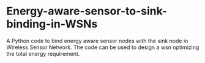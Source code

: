 # Energy-aware-sensor-to-sink-binding-in-WSNs
A Python code to bind energy aware sensor nodes with the sink node in Wireless Sensor Network.
The code can be used to design a wsn optimizing the total energy requirement.

